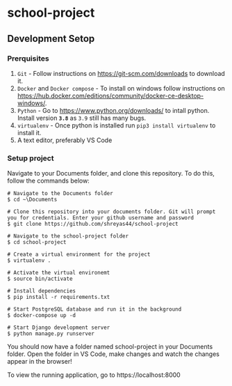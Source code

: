 # school-project

## Development Setop

### Prerquisites

1. `Git` - Follow instructions on https://git-scm.com/downloads to download it.
2. `Docker` and `Docker compose` - To install on windows follow instructions on https://hub.docker.com/editions/community/docker-ce-desktop-windows/.
3. `Python` - Go to https://www.python.org/downloads/ to intall python. Install version **`3.8`** as `3.9` still has many bugs.
4. `virtualenv` - Once python is installed run `pip3 install virtualenv` to install it.
5. A text editor, preferably VS Code

### Setup project

Navigate to your Documents folder, and clone this repository. To do this, follow the commands below:

```shell
# Navigate to the Documents folder
$ cd ~\Documents

# Clone this repository into your documents folder. Git will prompt you for credentials. Enter your github username and password
$ git clone https://github.com/shreyas44/school-project

# Navigate to the school-project folder
$ cd school-project

# Create a virtual environment for the project
$ virtualenv .

# Activate the virtual environemt
$ source bin/activate

# Install dependencies
$ pip install -r requirements.txt

# Start PostgreSQL database and run it in the background
$ docker-compose up -d

# Start Django development server
$ python manage.py runserver
```

You should now have a folder named school-project in your Documents folder. Open the folder in VS Code, make changes and watch the changes appear in the browser!

To view the running application, go to https://localhost:8000

